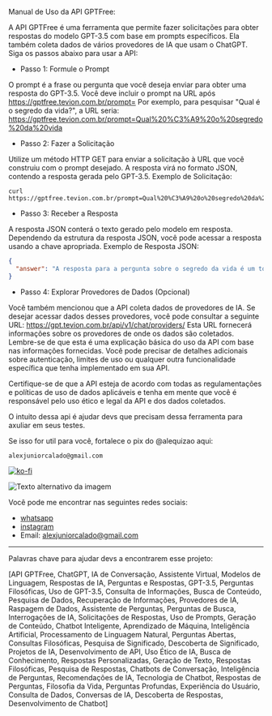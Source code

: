 Manual de Uso da API GPTFree:

A API GPTFree é uma ferramenta que permite fazer solicitações para obter respostas do modelo GPT-3.5 com base em prompts específicos. Ela também coleta dados de vários provedores de IA que usam o ChatGPT. Siga os passos abaixo para usar a API:

- Passo 1: Formule o Prompt

O prompt é a frase ou pergunta que você deseja enviar para obter uma resposta do GPT-3.5.
Você deve incluir o prompt na URL após https://gptfree.tevion.com.br/prompt=
Por exemplo, para pesquisar "Qual é o segredo da vida?", a URL seria: https://gptfree.tevion.com.br/prompt=Qual%20%C3%A9%20o%20segredo%20da%20vida

- Passo 2: Fazer a Solicitação

Utilize um método HTTP GET para enviar a solicitação à URL que você construiu com o prompt desejado.
A resposta virá no formato JSON, contendo a resposta gerada pelo GPT-3.5.
Exemplo de Solicitação:

```
curl https://gptfree.tevion.com.br/prompt=Qual%20%C3%A9%20o%20segredo%20da%20vida?
```
- Passo 3: Receber a Resposta

A resposta JSON conterá o texto gerado pelo modelo em resposta.
Dependendo da estrutura da resposta JSON, você pode acessar a resposta usando a chave apropriada.
Exemplo de Resposta JSON:

```json
{
  "answer": "A resposta para a pergunta sobre o segredo da vida é um tópico profundo e filosófico. Muitas pessoas têm suas próprias teorias e crenças, mas o segredo da vida pode ser uma jornada pessoal de descoberta e significado."
}
```

- Passo 4: Explorar Provedores de Dados (Opcional)

Você também mencionou que a API coleta dados de provedores de IA. Se desejar acessar dados desses provedores, você pode consultar a seguinte URL: https://gpt.tevion.com.br/api/v1/chat/providers/
Esta URL fornecerá informações sobre os provedores de onde os dados são coletados.
Lembre-se de que esta é uma explicação básica do uso da API com base nas informações fornecidas. Você pode precisar de detalhes adicionais sobre autenticação, limites de uso ou qualquer outra funcionalidade específica que tenha implementado em sua API.

Certifique-se de que a API esteja de acordo com todas as regulamentações e políticas de uso de dados aplicáveis e tenha em mente que você é responsável pelo uso ético e legal da API e dos dados coletados.

O intuito dessa api é ajudar devs que precisam dessa ferramenta para axuliar em seus testes.

Se isso for util para você, fortalece o pix do @alequizao aqui:
```
alexjuniorcalado@gmail.com
```

[![ko-fi](https://ko-fi.com/img/githubbutton_sm.svg)](https://ko-fi.com/N4N0PBCUS)

![Texto alternativo da imagem](https://storage.ko-fi.com/cdn/useruploads/N4N0PBCUS/qrcode.png?v=632d71a6-3d1f-46b4-b1e7-8b438ee57d4a)


Você pode me encontrar nas seguintes redes sociais:
- [whatsapp](https://wa.me/5582988717072)
- [instagram](https://instagram.com/alequizao)
- Email: alexjuniorcalado@gmail.com

-------------------------------


Palavras chave para ajudar devs a encontrarem esse projeto:

[API GPTFree, ChatGPT, IA de Conversação, Assistente Virtual, Modelos de Linguagem, Respostas de IA, Perguntas e Respostas, GPT-3.5, Perguntas Filosóficas, Uso de GPT-3.5, Consulta de Informações, Busca de Conteúdo, Pesquisa de Dados, Recuperação de Informações, Provedores de IA, Raspagem de Dados, Assistente de Perguntas, Perguntas de Busca, Interrogações de IA, Solicitações de Respostas, Uso de Prompts, Geração de Conteúdo, Chatbot Inteligente, Aprendizado de Máquina, Inteligência Artificial, Processamento de Linguagem Natural, Perguntas Abertas, Consultas Filosóficas, Pesquisa de Significado, Descoberta de Significado, Projetos de IA, Desenvolvimento de API, Uso Ético de IA, Busca de Conhecimento, Respostas Personalizadas, Geração de Texto, Respostas Filosóficas, Pesquisa de Respostas, Chatbots de Conversação, Inteligência de Perguntas, Recomendações de IA, Tecnologia de Chatbot, Respostas de Perguntas, Filosofia da Vida, Perguntas Profundas, Experiência do Usuário, Consulta de Dados, Conversas de IA, Descoberta de Respostas, Desenvolvimento de Chatbot]


